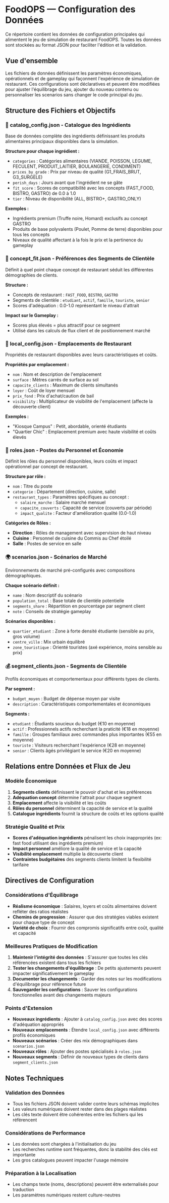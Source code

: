 # FoodOPS — Configuration des Données

Ce répertoire contient les données de configuration principales qui alimentent le jeu de simulation de restaurant FoodOPS. Toutes les données sont stockées au format JSON pour faciliter l'édition et la validation.

## Vue d'ensemble

Les fichiers de données définissent les paramètres économiques, opérationnels et de gameplay qui façonnent l'expérience de simulation de restaurant. Ces configurations sont déclaratives et peuvent être modifiées pour ajuster l'équilibrage du jeu, ajouter du nouveau contenu ou personnaliser les scenarios sans changer le code principal du jeu.

## Structure des Fichiers et Objectifs

### 🥘 **catalog_config.json** - Catalogue des Ingrédients
Base de données complète des ingrédients définissant les produits alimentaires principaux disponibles dans la simulation.

**Structure pour chaque ingrédient :**
- `categories` : Catégories alimentaires (VIANDE, POISSON, LEGUME, FECULENT, PRODUIT_LAITIER, BOULANGERIE, CONDIMENT)
- `prices_by_grade` : Prix par niveau de qualité (G1_FRAIS_BRUT, G3_SURGELE)
- `perish_days` : Jours avant que l'ingrédient ne se gâte
- `fit_score` : Scores de compatibilité avec les concepts (FAST_FOOD, BISTRO, GASTRO) de 0.0 à 1.0
- `tier` : Niveau de disponibilité (ALL, BISTRO+, GASTRO_ONLY)

**Exemples :**
- Ingrédients premium (Truffe noire, Homard) exclusifs au concept GASTRO
- Produits de base polyvalents (Poulet, Pomme de terre) disponibles pour tous les concepts
- Niveaux de qualité affectant à la fois le prix et la pertinence du gameplay

### 🎯 **concept_fit.json** - Préférences des Segments de Clientèle
Définit à quel point chaque concept de restaurant séduit les différentes démographies de clients.

**Structure :**
- Concepts de restaurant : `FAST_FOOD`, `BISTRO`, `GASTRO`
- Segments de clientèle : `etudiant`, `actif`, `famille`, `touriste`, `senior`
- Scores d'adéquation : 0.0-1.0 représentant le niveau d'attrait

**Impact sur le Gameplay :**
- Scores plus élevés = plus attractif pour ce segment
- Utilisé dans les calculs de flux client et de positionnement marché

### 🏢 **local_config.json** - Emplacements de Restaurant
Propriétés de restaurant disponibles avec leurs caractéristiques et coûts.

**Propriétés par emplacement :**
- `nom` : Nom et description de l'emplacement
- `surface` : Mètres carrés de surface au sol
- `capacite_clients` : Maximum de clients simultanés
- `loyer` : Coût de loyer mensuel
- `prix_fond` : Prix d'achat/caution de bail
- `visibility` : Multiplicateur de visibilité de l'emplacement (affecte la découverte client)

**Exemples :**
- "Kiosque Campus" : Petit, abordable, orienté étudiants
- "Quartier Chic" : Emplacement premium avec haute visibilité et coûts élevés

### 👥 **roles.json** - Postes du Personnel et Économie
Définit les rôles du personnel disponibles, leurs coûts et impact opérationnel par concept de restaurant.

**Structure par rôle :**
- `nom` : Titre du poste
- `categorie` : Département (direction, cuisine, salle)
- `restaurant_types` : Paramètres spécifiques au concept :
  - `salaire_marche` : Salaire marché mensuel
  - `capacite_couverts` : Capacité de service (couverts par période)
  - `impact_qualite` : Facteur d'amélioration qualité (0.0-1.0)

**Catégories de Rôles :**
- **Direction** : Rôles de management avec supervision de haut niveau
- **Cuisine** : Personnel de cuisine du Commis au Chef étoilé
- **Salle** : Postes de service en salle

### 🌍 **scenarios.json** - Scénarios de Marché
Environnements de marché pré-configurés avec compositions démographiques.

**Chaque scénario définit :**
- `name` : Nom descriptif du scénario
- `population_total` : Base totale de clientèle potentielle
- `segments_share` : Répartition en pourcentage par segment client
- `note` : Conseils de stratégie gameplay

**Scénarios disponibles :**
- `quartier_etudiant` : Zone à forte densité étudiante (sensible au prix, gros volume)
- `centre_ville` : Mix urbain équilibré
- `zone_touristique` : Orienté touristes (axé expérience, moins sensible au prix)

### 💰 **segment_clients.json** - Segments de Clientèle
Profils économiques et comportementaux pour différents types de clients.

**Par segment :**
- `budget_moyen` : Budget de dépense moyen par visite
- `description` : Caractéristiques comportementales et économiques

**Segments :**
- `etudiant` : Étudiants soucieux du budget (€10 en moyenne)
- `actif` : Professionnels actifs recherchant la praticité (€18 en moyenne)
- `famille` : Groupes familiaux avec commandes plus importantes (€55 en moyenne)
- `touriste` : Visiteurs recherchant l'expérience (€28 en moyenne)
- `senior` : Clients âgés privilégiant le service (€20 en moyenne)

## Relations entre Données et Flux de Jeu

### Modèle Économique
1. **Segments clients** définissent le pouvoir d'achat et les préférences
2. **Adéquation concept** détermine l'attrait pour chaque segment
3. **Emplacement** affecte la visibilité et les coûts
4. **Rôles du personnel** déterminent la capacité de service et la qualité
5. **Catalogue ingrédients** fournit la structure de coûts et les options qualité

### Stratégie Qualité et Prix
- **Scores d'adéquation ingrédients** pénalisent les choix inappropriés (ex: fast food utilisant des ingrédients premium)
- **Impact personnel** améliore la qualité de service et la capacité
- **Visibilité emplacement** multiplie la découverte client
- **Contraintes budgétaires** des segments clients limitent la flexibilité tarifaire

## Directives de Configuration

### Considérations d'Équilibrage
- **Réalisme économique** : Salaires, loyers et coûts alimentaires doivent refléter des ratios réalistes
- **Chemins de progression** : Assurer que des stratégies viables existent pour chaque type de concept
- **Variété de choix** : Fournir des compromis significatifs entre coût, qualité et capacité

### Meilleures Pratiques de Modification
1. **Maintenir l'intégrité des données** : S'assurer que toutes les clés référencées existent dans tous les fichiers
2. **Tester les changements d'équilibrage** : De petits ajustements peuvent impacter significativement le gameplay
3. **Documenter les changements** : Garder des notes sur les modifications d'équilibrage pour référence future
4. **Sauvegarder les configurations** : Sauver les configurations fonctionnelles avant des changements majeurs

### Points d'Extension
- **Nouveaux ingrédients** : Ajouter à `catalog_config.json` avec des scores d'adéquation appropriés
- **Nouveaux emplacements** : Étendre `local_config.json` avec différents profils économiques
- **Nouveaux scénarios** : Créer des mix démographiques dans `scenarios.json`
- **Nouveaux rôles** : Ajouter des postes spécialisés à `roles.json`
- **Nouveaux segments** : Définir de nouveaux types de clients dans `segment_clients.json`

## Notes Techniques

### Validation des Données
- Tous les fichiers JSON doivent valider contre leurs schémas implicites
- Les valeurs numériques doivent rester dans des plages réalistes
- Les clés texte doivent être cohérentes entre les fichiers qui les référencent

### Considérations de Performance
- Les données sont chargées à l'initialisation du jeu
- Les recherches runtime sont fréquentes, donc la stabilité des clés est importante
- Les gros catalogues peuvent impacter l'usage mémoire

### Préparation à la Localisation
- Les champs texte (noms, descriptions) peuvent être externalisés pour traduction
- Les paramètres numériques restent culture-neutres


